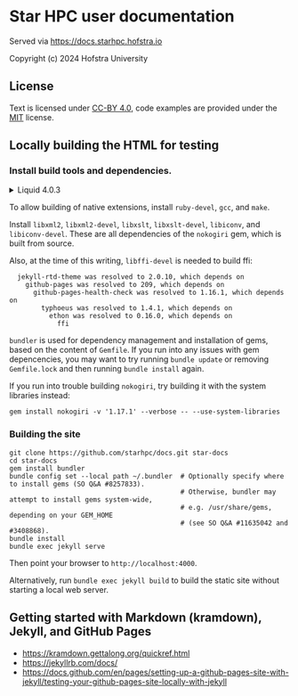 
# Star HPC user documentation

Served via https://docs.starhpc.hofstra.io

Copyright (c) 2024
Hofstra University


## License

Text is licensed under [CC-BY 4.0](https://creativecommons.org/licenses/by/4.0/),
code examples are provided under the [MIT](https://opensource.org/licenses/MIT) license.


## Locally building the HTML for testing

### Install build tools and dependencies.

<details> 
	<summary>Liquid 4.0.3</summary>

> [!WARNING]
> If you have the latest dependencies installed, the following does not apply anymore.
> 
> The original `jekyll-rtd-theme` 2.0.10 required `github-pages` 209, which effectively capped the version of Liquid to 4.0.3.
> Due to Liquid 4.0.3 and older not being updated to work with Ruby 3.2.x, Ruby 3.1.x or older was required for Liquid 4.0.3.
> https://talk.jekyllrb.com/t/liquid-4-0-3-tainted/7946/18
> 
> #### With Cygwin
> As of 8/8/2024, Cygwin provided Ruby versions 2.6.4-1 and 3.2.2-2. You would need to make sure to install the former. As the version of bundler supplied with Ruby 2.6 is too old and the version of RubyGems is too new, the correct versions of RubyGems and bundler would need to be installed manually after installing all the other dependencies:
> ```
> gem update --system 3.2.3
> gem install bundler -v 2.1.4
> 
> # confirm the correct version is installed
> bundler -v
> ```

</details>

To allow building of native extensions, install `ruby-devel`, `gcc`, and `make`.

Install `libxml2`, `libxml2-devel`, `libxslt`, `libxslt-devel`, `libiconv`,
and `libiconv-devel`. These are all dependencies of the `nokogiri` gem, which
is built from source.

Also, at the time of this writing, `libffi-devel` is needed to build ffi:
```
  jekyll-rtd-theme was resolved to 2.0.10, which depends on
    github-pages was resolved to 209, which depends on
      github-pages-health-check was resolved to 1.16.1, which depends on
        typhoeus was resolved to 1.4.1, which depends on
          ethon was resolved to 0.16.0, which depends on
            ffi
```

`bundler` is used for dependency management and installation of gems, based on the
content of `Gemfile`. If you run into any issues with gem depencencies, you may
want to try running `bundle update` or removing `Gemfile.lock` and then running
`bundle install` again.

If you run into trouble building `nokogiri`, try building it with the system libraries instead:

```
gem install nokogiri -v '1.17.1' --verbose -- --use-system-libraries
```

### Building the site

```
git clone https://github.com/starhpc/docs.git star-docs
cd star-docs
gem install bundler
bundle config set --local path ~/.bundler  # Optionally specify where to install gems (SO Q&A #8257833).
                                           # Otherwise, bundler may attempt to install gems system-wide,
                                           # e.g. /usr/share/gems, depending on your GEM_HOME
                                           # (see SO Q&A #11635042 and #3408868).
bundle install
bundle exec jekyll serve
```

Then point your browser to `http://localhost:4000`.

Alternatively, run `bundle exec jekyll build` to build the static site without starting a local web server.


## Getting started with Markdown (kramdown), Jekyll, and GitHub Pages

- https://kramdown.gettalong.org/quickref.html
- https://jekyllrb.com/docs/
- https://docs.github.com/en/pages/setting-up-a-github-pages-site-with-jekyll/testing-your-github-pages-site-locally-with-jekyll
